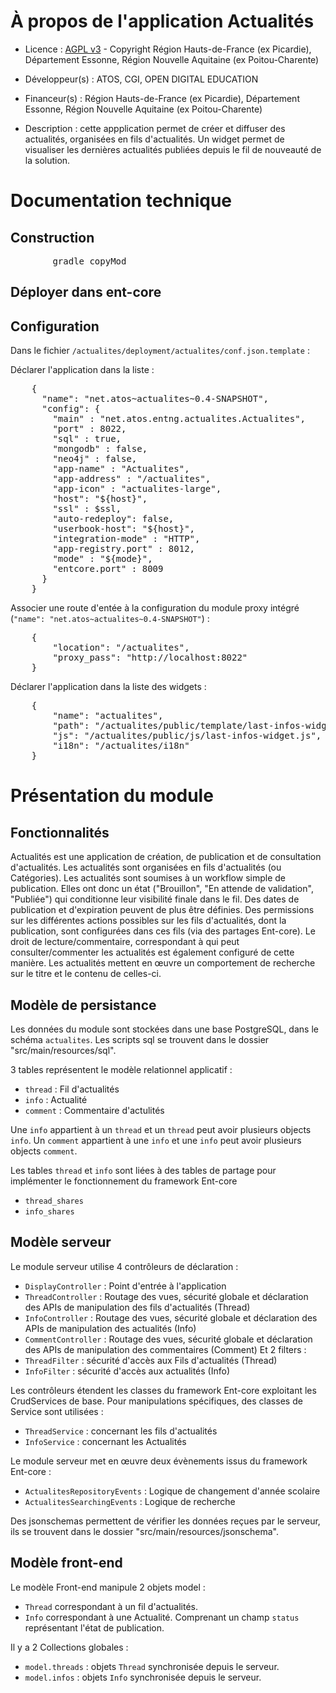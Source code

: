 # À propos de l'application Actualités

* Licence : [AGPL v3](http://www.gnu.org/licenses/agpl.txt) - Copyright Région Hauts-de-France (ex Picardie), Département Essonne, Région Nouvelle Aquitaine (ex Poitou-Charente)
* Développeur(s) : ATOS, CGI, OPEN DIGITAL EDUCATION
* Financeur(s) : Région Hauts-de-France (ex Picardie), Département Essonne, Région Nouvelle Aquitaine (ex Poitou-Charente)

* Description : cette appplication permet de créer et diffuser des actualités, organisées en fils d'actualités. Un widget permet de visualiser les dernières actualités publiées depuis le fil de nouveauté de la solution.

# Documentation technique
## Construction

<pre>
		gradle copyMod
</pre>

## Déployer dans ent-core


## Configuration

Dans le fichier `/actualites/deployment/actualites/conf.json.template` :


Déclarer l'application dans la liste :
<pre>
    {
      "name": "net.atos~actualites~0.4-SNAPSHOT",
      "config": {
        "main" : "net.atos.entng.actualites.Actualites",
        "port" : 8022,
		"sql" : true,
        "mongodb" : false,
        "neo4j" : false,
        "app-name" : "Actualites",
        "app-address" : "/actualites",
        "app-icon" : "actualites-large",
        "host": "${host}",
        "ssl" : $ssl,
        "auto-redeploy": false,
        "userbook-host": "${host}",
        "integration-mode" : "HTTP",
        "app-registry.port" : 8012,
        "mode" : "${mode}",
        "entcore.port" : 8009
      }
    }
</pre>


Associer une route d'entée à la configuration du module proxy intégré (`"name": "net.atos~actualites~0.4-SNAPSHOT"`) :
<pre>
	{
		"location": "/actualites",
		"proxy_pass": "http://localhost:8022"
	}
</pre>


Déclarer l'application dans la liste des widgets :
<pre>
	{
		"name": "actualites",
		"path": "/actualites/public/template/last-infos-widget.html",
		"js": "/actualites/public/js/last-infos-widget.js",
		"i18n": "/actualites/i18n"
	}
</pre>


# Présentation du module

## Fonctionnalités

Actualités est une application de création, de publication et de consultation d'actualités.
Les actualités sont organisées en fils d'actualités (ou Catégories).
Les actualités sont soumises à un workflow simple de publication.
Elles ont donc un état ("Brouillon", "En attende de validation", "Publiée") qui conditionne leur visibilité finale dans le fil.
Des dates de publication et d'expiration peuvent de plus être définies.
Des permissions sur les différentes actions possibles sur les fils d'actualités, dont la publication, sont configurées dans ces fils (via des partages Ent-core).
Le droit de lecture/commentaire, correspondant à qui peut consulter/commenter les actualités est également configuré de cette manière.
Les actualités mettent en œuvre un comportement de recherche sur le titre et le contenu de celles-ci.

## Modèle de persistance

Les données du module sont stockées dans une base PostgreSQL, dans le schéma `actualites`.
Les scripts sql se trouvent dans le dossier "src/main/resources/sql".

3 tables représentent le modèle relationnel applicatif :
 * `thread` : Fil d'actualités
 * `info` : Actualité
 * `comment` : Commentaire d'actulités
 
Une `info` appartient à un `thread` et un `thread` peut avoir plusieurs objects `info`.
Un `comment` appartient à une `info` et une `info` peut avoir plusieurs objects `comment`.

Les tables `thread` et `info` sont liées à des tables de partage pour implémenter le fonctionnement du framework Ent-core
 * `thread_shares`
 * `info_shares`

## Modèle serveur

Le module serveur utilise 4 contrôleurs de déclaration :
 * `DisplayController` : Point d'entrée à l'application
 * `ThreadController` : Routage des vues, sécurité globale et déclaration des APIs de manipulation des fils d'actualités (Thread)
 * `InfoController` : Routage des vues, sécurité globale et déclaration des APIs de manipulation des actualités (Info)
 * `CommentController` : Routage des vues, sécurité globale et déclaration des APIs de manipulation des commentaires (Comment)
Et 2 filters :
 * `ThreadFilter` : sécurité d'accès aux Fils d'actualités (Thread)
 * `InfoFilter` : sécurité d'accès aux actualités (Info)

Les contrôleurs étendent les classes du framework Ent-core exploitant les CrudServices de base.
Pour manipulations spécifiques, des classes de Service sont utilisées :
 * `ThreadService` : concernant les fils d'actualités
 * `InfoService` : concernant les Actualités

 Le module serveur met en œuvre deux évènements issus du framework Ent-core  :
 * `ActualitesRepositoryEvents` : Logique de changement d'année scolaire
 * `ActualitesSearchingEvents` : Logique de recherche


Des jsonschemas permettent de vérifier les données reçues par le serveur, ils se trouvent dans le dossier "src/main/resources/jsonschema".

## Modèle front-end

Le modèle Front-end manipule 2 objets model :
 * `Thread` correspondant à un fil d'actualités.
 * `Info` correspondant à une Actualité. Comprenant un champ `status` représentant l'état de publication.

Il y a 2 Collections globales :
 * `model.threads` : objets `Thread` synchronisée depuis le serveur.
 * `model.infos` : objets `Info` synchronisée depuis le serveur.


